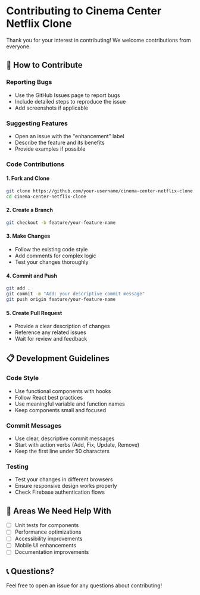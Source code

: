 # Contributing to Cinema Center Netflix Clone

Thank you for your interest in contributing! We welcome contributions from everyone.

## 🤝 How to Contribute

### Reporting Bugs

- Use the GitHub Issues page to report bugs
- Include detailed steps to reproduce the issue
- Add screenshots if applicable

### Suggesting Features

- Open an issue with the "enhancement" label
- Describe the feature and its benefits
- Provide examples if possible

### Code Contributions

#### 1. Fork and Clone

```bash
git clone https://github.com/your-username/cinema-center-netflix-clone.git
cd cinema-center-netflix-clone
```

#### 2. Create a Branch

```bash
git checkout -b feature/your-feature-name
```

#### 3. Make Changes

- Follow the existing code style
- Add comments for complex logic
- Test your changes thoroughly

#### 4. Commit and Push

```bash
git add .
git commit -m "Add: your descriptive commit message"
git push origin feature/your-feature-name
```

#### 5. Create Pull Request

- Provide a clear description of changes
- Reference any related issues
- Wait for review and feedback

## 📋 Development Guidelines

### Code Style

- Use functional components with hooks
- Follow React best practices
- Use meaningful variable and function names
- Keep components small and focused

### Commit Messages

- Use clear, descriptive commit messages
- Start with action verbs (Add, Fix, Update, Remove)
- Keep the first line under 50 characters

### Testing

- Test your changes in different browsers
- Ensure responsive design works properly
- Check Firebase authentication flows

## 🎯 Areas We Need Help With

- [ ] Unit tests for components
- [ ] Performance optimizations
- [ ] Accessibility improvements
- [ ] Mobile UI enhancements
- [ ] Documentation improvements

## 📞 Questions?

Feel free to open an issue for any questions about contributing!
